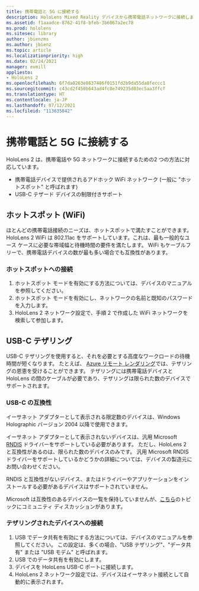 ```yaml
---
title: 携帯電話と 5G に接続する
description: HoloLens Mixed Reality デバイスから携帯電話ネットワークに接続します。
ms.assetid: f1aaadce-8762-41f8-bfeb-3b6067a2ec78
ms.prod: hololens
ms.sitesec: library
author: jbienzms
ms.author: jbienz
ms.topic: article
ms.localizationpriority: high
ms.date: 02/24/2021
manager: evmill
appliesto:
- HoloLens 2
ms.openlocfilehash: 6f7da0263e8637486f0151fd2b9da55da8feccc1
ms.sourcegitcommit: c43cd2f450b643ad4fc8e749235d03ec5aa3ffcf
ms.translationtype: HT
ms.contentlocale: ja-JP
ms.lasthandoff: 07/12/2021
ms.locfileid: "113635842"
---
```

# <a name="connect-to-cellular-and-5g"></a>携帯電話と 5G に接続する

HoloLens 2 は、携帯電話や 5G ネットワークに接続するための2 つの方法に対応しています。

- 携帯電話デバイスで提供されるアドホック WiFi ネットワーク (一般に "ホットスポット" と呼ばれます)
- USB-C テザード デバイスの制限付きサポート

## <a name="hotspot-wifi"></a>ホットスポット (WiFi)

ほとんどの携帯電話接続のニーズは、ホットスポットで満たすことができます。 HoloLens 2 WiFi は 802.11ac をサポートしています。これは、最も一般的なユース ケースに必要な帯域幅と待機時間の要件を満たします。 WiFi もケーブルフリーで、携帯電話デバイスの数が最も多い場合でも互換性があります。

### <a name="connecting-to-a-hotspot"></a>ホットスポットへの接続

1. ホットスポット モードを有効にする方法については、デバイスのマニュアルを参照してください。
1. ホットスポット モードを有効にし、ネットワークの名前と既知のパスワードを入力します。
1. HoloLens 2 ネットワーク設定で、手順 2 で作成した WiFi ネットワークを検索して参加します。

## <a name="usb-c-tethering"></a>USB-C テザリング

USB-C テザリングを使用すると、それを必要とする高度なワークロードの待機時間が短くなります。 たとえば、 [Azure リモート レンダリング](https://azure.microsoft.com/services/remote-rendering)では、テザリングの恩恵を受けることができます。 テザリングには携帯電話デバイスと HoloLens の間のケーブルが必要であり、テザリングは限られた数のデバイスでサポートされます。

### <a name="usb-c-compatibility"></a>USB-C の互換性

イーサネット アダプターとして表示される限定数のデバイスは、Windows Holographic バージョン 2004 以降で使用できます。

イーサネット アダプターとして表示されないデバイスは、汎用 Microsoft [RNDIS](/windows-hardware/drivers/network/overview-of-remote-ndis--rndis-) ドライバーをサポートしている必要があります。 ただし、HoloLens 2 と互換性があるのは、限られた数のデバイスのみです。 汎用 Microsoft RNDIS ドライバーをサポートしているかどうかの詳細については、デバイスの製造元にお問い合わせください。

RNDIS と互換性がないデバイス、またはドライバーやアプリケーションをインストールする必要があるデバイスはサポートされていません。

Microsoft は互換性のあるデバイスの一覧を保持していませんが、[こちら](https://aka.ms/HLCommunityCell)のトピックにコミュニティ ディスカッションがあります。

### <a name="connecting-to-a-tethered-device"></a>テザリングされたデバイスへの接続

1. USB でデータ共有を有効にする方法については、デバイスのマニュアルを参照してください。 この設定は、多くの場合、"USB テザリング"、"データ共有" または "USB モデム" と呼ばれます。
1. USB でのデータ共有を有効にします。
1. デバイスを HoloLens USB-C ポートに接続します。
1. HoloLens 2 ネットワーク設定では、デバイスはイーサネット接続として自動的に表示されます。
